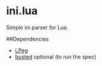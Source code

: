 # ini.lua
Simple ini parser for Lua.

##Dependencies
* [LPeg][1]
* [busted][2] optional (to run the spec)

[1]:http://www.inf.puc-rio.br/~roberto/lpeg/
[2]:http://olivinelabs.com/busted/
